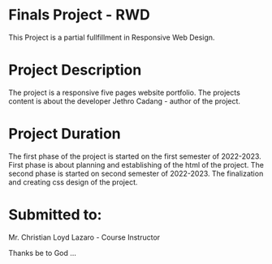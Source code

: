 # Finals Project - RWD
This Project is a partial fullfillment in Responsive Web Design.

# Project Description
The project is a responsive five pages website portfolio. The projects content is about the developer Jethro Cadang - author of the project.

# Project Duration
The first phase of the project is started on the first semester of
2022-2023. First phase is about planning and establishing of the html of the project. 
The second phase is started on second semester of 2022-2023. The finalization and creating css design of the project.

# Submitted to:

Mr. Christian Loyd Lazaro - Course Instructor

Thanks be to God ...